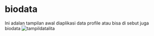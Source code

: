 # biodata 
Ini adalan tampilan awal diaplikasi data profile atau bisa di sebut juga biodata
![tampildatalita](https://user-images.githubusercontent.com/82192226/162866038-d2cd5f83-d699-48a0-88c9-dc0a22416a58.png)
